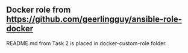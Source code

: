 ## Docker role from https://github.com/geerlingguy/ansible-role-docker

README.md from Task 2 is placed in docker-custom-role folder.